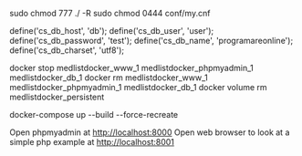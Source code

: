 sudo chmod 777 ./ -R
sudo chmod 0444 conf/my.cnf

define('cs_db_host', 				'db');
define('cs_db_user',				'user');
define('cs_db_password',			'test');
define('cs_db_name',				'programareonline');
define('cs_db_charset',				'utf8');

docker stop medlistdocker_www_1 medlistdocker_phpmyadmin_1 medlistdocker_db_1
docker rm medlistdocker_www_1 medlistdocker_phpmyadmin_1 medlistdocker_db_1
docker volume rm medlistdocker_persistent

docker-compose up --build --force-recreate

Open phpmyadmin at [http://localhost:8000](http://localhost:8000)
Open web browser to look at a simple php example at [http://localhost:8001](http://localhost:8001)